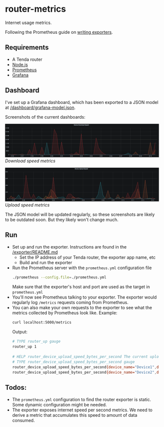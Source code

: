 # router-metrics

Internet usage metrics.

Following the Prometheus guide on [writing exporters](https://prometheus.io/docs/instrumenting/writing_exporters/).

## Requirements

- A Tenda router
- [Node.js](https://nodejs.org/en/download/)
- [Prometheus](https://prometheus.io/download/)
- [Grafana](https://grafana.com/oss/grafana/)

## Dashboard

I've set up a Grafana dashboard, which has been exported to a JSON model at [/dashboard/grafana-model.json](/dashboard/grafana-model.json).

Screenshots of the current dashboards:

![Download speed metrics panel](/docs/panel-download-speed.png)
*Download speed metrics*

![Upload speed metrics panel](/docs/panel-upload-speed.png)
*Upload speed metrics*

The JSON model will be updated regularly, so these screenshots are likely to be outdated soon. But they likely won't change much.

## Run

- Set up and run the exporter. Instructions are found in the [/exporter/README.md](/exporter/README.md)
    - Set the IP address of your Tenda router, the exporter app name, etc
    - Build and run the exporter
- Run the Prometheus server with the `prometheus.yml` configuration file
    ```bash
    ./prometheus --config.file=./prometheus.yml
    ```
    Make sure that the exporter's host and port are used as the target in `prometheus.yml`
- You'll now see Prometheus talking to your exporter. The exporter would regularly log `/metrics` requests coming from Prometheus.
- You can also make your own requests to the exporter to see what the metrics collected by Prometheus look like. Example:
    ```bash
    curl localhost:5000/metrics
    ```
    Output:
    ```bash
    # TYPE router_up gauge
    router_up 1

    # HELP router_device_upload_speed_bytes_per_second The current upload speed of a device connected to the router in bytes per second
    # TYPE router_device_upload_speed_bytes_per_second gauge
    router_device_upload_speed_bytes_per_second{device_name="Device1",device_mac="<mac>",connection_type="wifi"} 0
    router_device_upload_speed_bytes_per_second{device_name="Device2",device_mac="<mac>",connection_type="wifi"} 1000
    ```

## Todos:

- The `prometheus.yml` configuration to find the router exporter is static. Some dynamic configuration might be needed.
- The exporter exposes internet speed per second metrics. We need to derive a metric that accumulates this speed to amount of data consumed.
